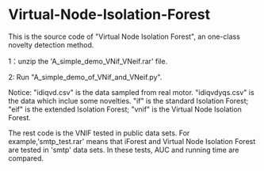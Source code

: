 # Virtual-Node-Isolation-Forest
This is the source code of "Virtual Node Isolation Forest", an one-class novelty detection method.

1：unzip the 'A_simple_demo_VNif_VNeif.rar' file.

2: Run "A_simple_demo_of_VNif_and_VNeif.py".

Notice: "idiqvd.csv" is the data sampled from real motor. "idiqvdyqs.csv" is the data which inclue some novelties. "if" is the standard 
Isolation Forest; "eif" is the extended Isolation Forest; "vnif" is the Virtual Node Isolation Forest.

The rest code is the VNIF tested in public data sets. For example,'smtp_test.rar' means that iForest and Virtual Node Isolation Forest are tested in 'smtp' data sets. In these tests, AUC and running time are compared.
